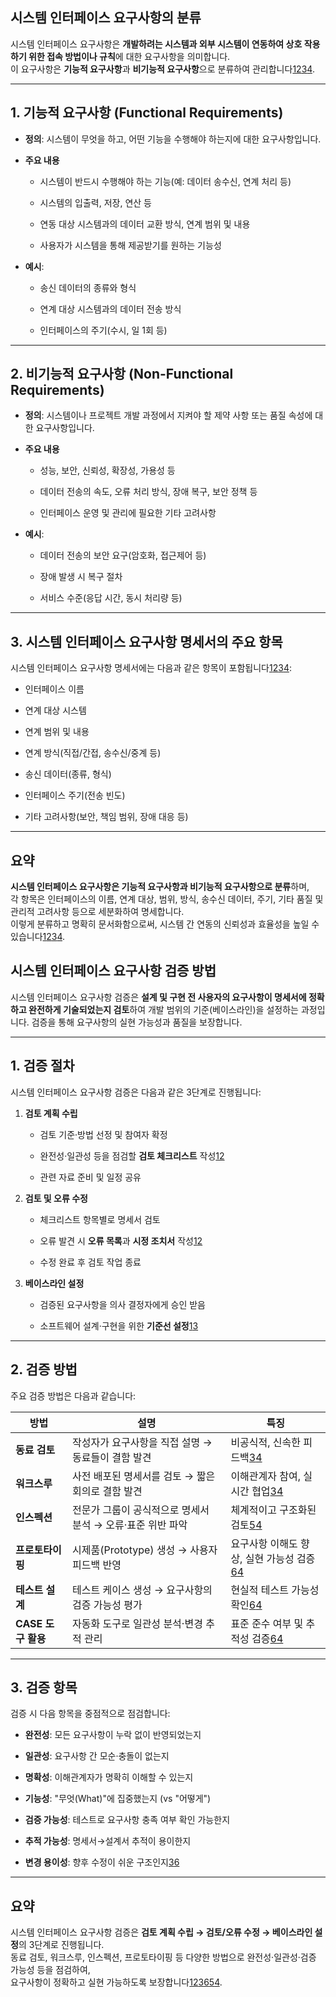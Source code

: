 
## 시스템 인터페이스 요구사항의 분류

시스템 인터페이스 요구사항은 **개발하려는 시스템과 외부 시스템이 연동하여 상호 작용하기 위한 접속 방법이나 규칙**에 대한 요구사항을 의미합니다.  
이 요구사항은 **기능적 요구사항**과 **비기능적 요구사항**으로 분류하여 관리합니다[1](https://velog.io/@alpaka206/24.-%EC%8B%9C%EC%8A%A4%ED%85%9C-%EC%9D%B8%ED%84%B0%ED%8E%98%EC%9D%B4%EC%8A%A4-%EC%9A%94%EA%B5%AC%EC%82%AC%ED%95%AD-%EB%B6%84%EC%84%9D)[2](https://simple-cha.tistory.com/9)[3](https://simuing.tistory.com/entry/2021-%EC%A0%95%EB%B3%B4%EC%B2%98%EB%A6%AC%EA%B8%B0%EC%82%AC-%ED%95%84%EA%B8%B0%EC%9A%94%EC%95%BD-%EC%9D%B8%ED%84%B0%ED%8E%98%EC%9D%B4%EC%8A%A4-%EC%84%A4%EA%B3%84)[4](https://velog.io/@esjw_/4-1-024-%EC%8B%9C%EC%8A%A4%ED%85%9C-%EC%9D%B8%ED%84%B0%ED%8E%98%EC%9D%B4%EC%8A%A4-%EC%9A%94%EA%B5%AC%EC%82%AC%ED%95%AD-%EB%B6%84%EC%84%9D-D).

---

## 1. 기능적 요구사항 (Functional Requirements)

- **정의**: 시스템이 무엇을 하고, 어떤 기능을 수행해야 하는지에 대한 요구사항입니다.
    
- **주요 내용**
    
    - 시스템이 반드시 수행해야 하는 기능(예: 데이터 송수신, 연계 처리 등)
        
    - 시스템의 입출력, 저장, 연산 등
        
    - 연동 대상 시스템과의 데이터 교환 방식, 연계 범위 및 내용
        
    - 사용자가 시스템을 통해 제공받기를 원하는 기능성
        
- **예시**:
    
    - 송신 데이터의 종류와 형식
        
    - 연계 대상 시스템과의 데이터 전송 방식
        
    - 인터페이스의 주기(수시, 일 1회 등)
        

---

## 2. 비기능적 요구사항 (Non-Functional Requirements)

- **정의**: 시스템이나 프로젝트 개발 과정에서 지켜야 할 제약 사항 또는 품질 속성에 대한 요구사항입니다.
    
- **주요 내용**
    
    - 성능, 보안, 신뢰성, 확장성, 가용성 등
        
    - 데이터 전송의 속도, 오류 처리 방식, 장애 복구, 보안 정책 등
        
    - 인터페이스 운영 및 관리에 필요한 기타 고려사항
        
- **예시**:
    
    - 데이터 전송의 보안 요구(암호화, 접근제어 등)
        
    - 장애 발생 시 복구 절차
        
    - 서비스 수준(응답 시간, 동시 처리량 등)
        

---

## 3. 시스템 인터페이스 요구사항 명세서의 주요 항목

시스템 인터페이스 요구사항 명세서에는 다음과 같은 항목이 포함됩니다[1](https://velog.io/@alpaka206/24.-%EC%8B%9C%EC%8A%A4%ED%85%9C-%EC%9D%B8%ED%84%B0%ED%8E%98%EC%9D%B4%EC%8A%A4-%EC%9A%94%EA%B5%AC%EC%82%AC%ED%95%AD-%EB%B6%84%EC%84%9D)[2](https://simple-cha.tistory.com/9)[3](https://simuing.tistory.com/entry/2021-%EC%A0%95%EB%B3%B4%EC%B2%98%EB%A6%AC%EA%B8%B0%EC%82%AC-%ED%95%84%EA%B8%B0%EC%9A%94%EC%95%BD-%EC%9D%B8%ED%84%B0%ED%8E%98%EC%9D%B4%EC%8A%A4-%EC%84%A4%EA%B3%84)[4](https://velog.io/@esjw_/4-1-024-%EC%8B%9C%EC%8A%A4%ED%85%9C-%EC%9D%B8%ED%84%B0%ED%8E%98%EC%9D%B4%EC%8A%A4-%EC%9A%94%EA%B5%AC%EC%82%AC%ED%95%AD-%EB%B6%84%EC%84%9D-D):

- 인터페이스 이름
    
- 연계 대상 시스템
    
- 연계 범위 및 내용
    
- 연계 방식(직접/간접, 송수신/중계 등)
    
- 송신 데이터(종류, 형식)
    
- 인터페이스 주기(전송 빈도)
    
- 기타 고려사항(보안, 책임 범위, 장애 대응 등)
    

---

## 요약

**시스템 인터페이스 요구사항은 기능적 요구사항과 비기능적 요구사항으로 분류**하며,  
각 항목은 인터페이스의 이름, 연계 대상, 범위, 방식, 송수신 데이터, 주기, 기타 품질 및 관리적 고려사항 등으로 세분화하여 명세합니다.  
이렇게 분류하고 명확히 문서화함으로써, 시스템 간 연동의 신뢰성과 효율성을 높일 수 있습니다[1](https://velog.io/@alpaka206/24.-%EC%8B%9C%EC%8A%A4%ED%85%9C-%EC%9D%B8%ED%84%B0%ED%8E%98%EC%9D%B4%EC%8A%A4-%EC%9A%94%EA%B5%AC%EC%82%AC%ED%95%AD-%EB%B6%84%EC%84%9D)[2](https://simple-cha.tistory.com/9)[3](https://simuing.tistory.com/entry/2021-%EC%A0%95%EB%B3%B4%EC%B2%98%EB%A6%AC%EA%B8%B0%EC%82%AC-%ED%95%84%EA%B8%B0%EC%9A%94%EC%95%BD-%EC%9D%B8%ED%84%B0%ED%8E%98%EC%9D%B4%EC%8A%A4-%EC%84%A4%EA%B3%84)[4](https://velog.io/@esjw_/4-1-024-%EC%8B%9C%EC%8A%A4%ED%85%9C-%EC%9D%B8%ED%84%B0%ED%8E%98%EC%9D%B4%EC%8A%A4-%EC%9A%94%EA%B5%AC%EC%82%AC%ED%95%AD-%EB%B6%84%EC%84%9D-D).

## 시스템 인터페이스 요구사항 검증 방법

시스템 인터페이스 요구사항 검증은 **설계 및 구현 전 사용자의 요구사항이 명세서에 정확하고 완전하게 기술되었는지 검토**하여 개발 범위의 기준(베이스라인)을 설정하는 과정입니다. 검증을 통해 요구사항의 실현 가능성과 품질을 보장합니다.

---

## 1. 검증 절차

시스템 인터페이스 요구사항 검증은 다음과 같은 3단계로 진행됩니다:

1. **검토 계획 수립**
    
    - 검토 기준·방법 선정 및 참여자 확정
        
    - 완전성·일관성 등을 점검할 **검토 체크리스트** 작성[1](https://blog.naver.com/byharami/222605099725)[2](https://simple-cha.tistory.com/9)
        
    - 관련 자료 준비 및 일정 공유
        
2. **검토 및 오류 수정**
    
    - 체크리스트 항목별로 명세서 검토
        
    - 오류 발견 시 **오류 목록**과 **시정 조치서** 작성[1](https://blog.naver.com/byharami/222605099725)[2](https://simple-cha.tistory.com/9)
        
    - 수정 완료 후 검토 작업 종료
        
3. **베이스라인 설정**
    
    - 검증된 요구사항을 의사 결정자에게 승인 받음
        
    - 소프트웨어 설계·구현을 위한 **기준선 설정**[1](https://blog.naver.com/byharami/222605099725)[3](https://circlezoo.tistory.com/77)
        

---

## 2. 검증 방법

주요 검증 방법은 다음과 같습니다:

|방법|설명|특징|
|---|---|---|
|**동료 검토**|작성자가 요구사항을 직접 설명 → 동료들이 결함 발견|비공식적, 신속한 피드백[3](https://circlezoo.tistory.com/77)[4](https://devinus.tistory.com/14)|
|**워크스루**|사전 배포된 명세서를 검토 → 짧은 회의로 결함 발견|이해관계자 참여, 실시간 협업[3](https://circlezoo.tistory.com/77)[4](https://devinus.tistory.com/14)|
|**인스펙션**|전문가 그룹이 공식적으로 명세서 분석 → 오류·표준 위반 파악|체계적이고 구조화된 검토[5](https://jhwannabe.tistory.com/145)[4](https://devinus.tistory.com/14)|
|**프로토타이핑**|시제품(Prototype) 생성 → 사용자 피드백 반영|요구사항 이해도 향상, 실현 가능성 검증[6](https://lipcoder.tistory.com/282)[4](https://devinus.tistory.com/14)|
|**테스트 설계**|테스트 케이스 생성 → 요구사항의 검증 가능성 평가|현실적 테스트 가능성 확인[6](https://lipcoder.tistory.com/282)[4](https://devinus.tistory.com/14)|
|**CASE 도구 활용**|자동화 도구로 일관성 분석·변경 추적 관리|표준 준수 여부 및 추적성 검증[6](https://lipcoder.tistory.com/282)[4](https://devinus.tistory.com/14)|

---

## 3. 검증 항목

검증 시 다음 항목을 중점적으로 점검합니다:

- **완전성**: 모든 요구사항이 누락 없이 반영되었는지
    
- **일관성**: 요구사항 간 모순·충돌이 없는지
    
- **명확성**: 이해관계자가 명확히 이해할 수 있는지
    
- **기능성**: "무엇(What)"에 집중했는지 (vs "어떻게")
    
- **검증 가능성**: 테스트로 요구사항 충족 여부 확인 가능한지
    
- **추적 가능성**: 명세서→설계서 추적이 용이한지
    
- **변경 용이성**: 향후 수정이 쉬운 구조인지[3](https://circlezoo.tistory.com/77)[6](https://lipcoder.tistory.com/282)
    

---

## 요약

시스템 인터페이스 요구사항 검증은 **검토 계획 수립 → 검토/오류 수정 → 베이스라인 설정**의 3단계로 진행됩니다.  
동료 검토, 워크스루, 인스펙션, 프로토타이핑 등 다양한 방법으로 완전성·일관성·검증 가능성 등을 점검하여,  
요구사항이 정확하고 실현 가능하도록 보장합니다[1](https://blog.naver.com/byharami/222605099725)[2](https://simple-cha.tistory.com/9)[3](https://circlezoo.tistory.com/77)[6](https://lipcoder.tistory.com/282)[5](https://jhwannabe.tistory.com/145)[4](https://devinus.tistory.com/14).